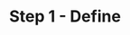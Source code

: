 ---
content_type: topic
ready: true
tags:
- design-thinking
- design-thinking-sprint
title: Step 1 - Define
---